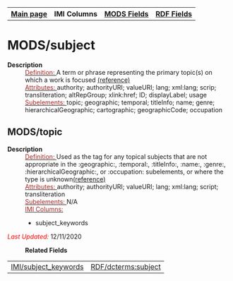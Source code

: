 <!DOCTYPE html>
<html>

<body>
<table style="width:100%">
  <tr>
    <th><a href="index.md">Main page</a></th>
	<th>IMI Columns</th>
    <th><a href="MODS.md">MODS Fields</a></th>
    <th><a href="RDF.md">RDF Fields</a></th>
  </tr>
</table>



<h1>MODS/subject</h1>
<dl>
  <dt><b>Description</b></dt>
  <dd><ins><font color="brown">Definition: </font></ins>A term or phrase representing the primary topic(s) on which a work is focused <a href="https://www.loc.gov/standards/mods/userguide/subject.md">(reference)</a></dd>
  <dd><ins><font color="brown">Attributes: </font></ins>authority; authorityURI; valueURI; lang; xml:lang; scrip; transliteration; altRepGroup; xlink:href; ID; displayLabel; usage</dd>
  <dd><ins><font color="brown">Subelements: </font></ins>topic; geographic; temporal; titleInfo; name; genre; hierarchicalGeographic; cartographic; geographicCode; occupation</dd>
<h2>MODS/topic</h2>
<dl>
  <dt><b>Description</b></dt>
 <dd><ins><font color="brown">Definition: </font></ins>Used as the tag for any topical subjects that are not appropriate in the :geographic:, :temporal:, :titleInfo:, :name:, :genre:, :hierarchicalGeographic:, or :occupation: subelements, or where the type is unknown<a href="https://www.loc.gov/standards/mods/userguide/subject.md#topic">(reference)</a></dd>
  <dd><ins><font color="brown">Attributes: </font></ins>authority; authorityURI; valueURI; lang; xml:lang; script; transliteration</dd>
  <dd><ins><font color="brown">Subelements: </font></ins>N/A</dd>
  <dd><ins><font color="brown">IMI Columns: </font></ins>
	<ul>
		<li>subject_keywords</li>
		</ul>
	</dd>
	<p><font color="red"><i>Last Updated: </i></font>12/11/2020</p>
</dl>
<dd><b>Related Fields</b></dd>
	<table>
		<tr>
			<td><a href="keywords.md">IMI/subject_keywords</a></td>
			<td><a href="rdf.subject.md">RDF/dcterms:subject</a></td>
		</tr>
	</table>
</dl>
</body>
</html>